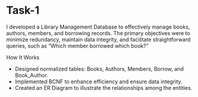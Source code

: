 # Task-1

I developed a Library Management Database to effectively manage books, authors, 
members, and borrowing records. The primary objectives were to minimize redundancy, 
maintain data integrity, and facilitate straightforward queries, 
such as “Which member borrowed which book?”

How It Works 
- Designed normalized tables: Books, Authors, Members, Borrow, and Book_Author.  
- Implemented BCNF to enhance efficiency and ensure data integrity.  
- Created an ER Diagram to illustrate the relationships among the entities.

